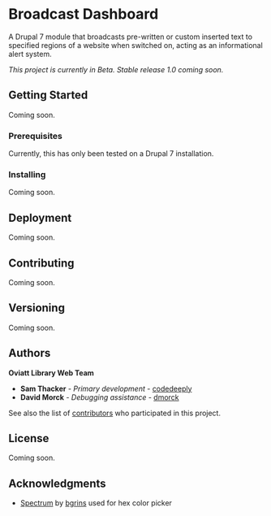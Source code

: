 # Broadcast Dashboard

A Drupal 7 module that broadcasts pre-written or custom inserted text to specified regions of a website when switched on, acting as an informational alert system.

*This project is currently in Beta. Stable release 1.0 coming soon.*

## Getting Started

Coming soon.

### Prerequisites

Currently, this has only been tested on a Drupal 7 installation.

### Installing

Coming soon.

## Deployment

Coming soon.

## Contributing

Coming soon.

## Versioning

Coming soon.

## Authors

**Oviatt Library Web Team**
* **Sam Thacker** - *Primary development* - [codedeeply](https://github.com/codedeeply)
* **David Morck** - *Debugging assistance* - [dmorck](https://github.com/dmorck)

See also the list of [contributors](https://github.com/OviattLibrary/broadcast-dashboard/contributors) who participated in this project.

## License

Coming soon.

## Acknowledgments

* [Spectrum](https://github.com/bgrins/spectrum) by [bgrins](https://github.com/bgrins) used for hex color picker
